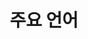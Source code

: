 ---
widget: featurette

headless: true

weight: 20

title: 주요 언어

feature:
    - icon: code
    - name: 
    - description: C/C++
    
    - icon: code
    - name: 
    - description: C#

    - icon: code
    - name: 
    - description: Java

---